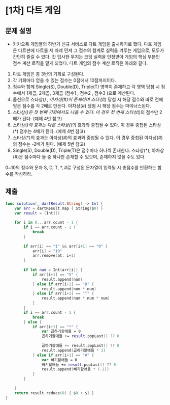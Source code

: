 # [1차] 다트 게임
## 문제 설명
- 카카오톡 게임별의 하반기 신규 서비스로 다트 게임을 출시하기로 했다. 다트 게임은 다트판에 다트를 세 차례 던져 그 점수의 합계로 실력을 겨루는 게임으로, 모두가 간단히 즐길 수 있다.
갓 입사한 무지는 코딩 실력을 인정받아 게임의 핵심 부분인 점수 계산 로직을 맡게 되었다. 다트 게임의 점수 계산 로직은 아래와 같다.
1. 다트 게임은 총 3번의 기회로 구성된다.
2. 각 기회마다 얻을 수 있는 점수는 0점에서 10점까지이다.
3. 점수와 함께 Single(S), Double(D), Triple(T) 영역이 존재하고 각 영역 당첨 시 점수에서 1제곱, 2제곱, 3제곱 (점수1 , 점수2 , 점수3 )으로 계산된다.
4. 옵션으로 스타상(*) , 아차상(#)이 존재하며 스타상(*) 당첨 시 해당 점수와 바로 전에 얻은 점수를 각 2배로 만든다. 아차상(#) 당첨 시 해당 점수는 마이너스된다.
5. 스타상(*)은 첫 번째 기회에서도 나올 수 있다. 이 경우 첫 번째 스타상(*)의 점수만 2배가 된다. (예제 4번 참고)
6. 스타상(*)의 효과는 다른 스타상(*)의 효과와 중첩될 수 있다. 이 경우 중첩된 스타상(*) 점수는 4배가 된다. (예제 4번 참고)
7. 스타상(*)의 효과는 아차상(#)의 효과와 중첩될 수 있다. 이 경우 중첩된 아차상(#)의 점수는 -2배가 된다. (예제 5번 참고)
8. Single(S), Double(D), Triple(T)은 점수마다 하나씩 존재한다.
스타상(*), 아차상(#)은 점수마다 둘 중 하나만 존재할 수 있으며, 존재하지 않을 수도 있다.

0~10의 정수와 문자 S, D, T, *, #로 구성된 문자열이 입력될 시 총점수를 반환하는 함수를 작성하라.


## 제출

```swift
func solution(_ dartResult:String) -> Int {
    var arr = dartResult.map { String($0) }
    var result = [Int]()
    
    for i in 0...arr.count - 1 {
        if i == arr.count - 1 {
            break
        }
        
        if arr[i] == "1" && arr[i+1] == "0" {
            arr[i] = "10"
            arr.remove(at: i+1)
        }
        
        if let num = Int(arr[i]) {
            if arr[i+1] == "S" {
                result.append(num)
            } else if arr[i+1] == "D" {
                result.append(num * num)
            } else if arr[i+1] == "T" {
                result.append(num * num * num)
            }
        }
        if i == arr.count - 1 {
            break
        } else {
            if arr[i+1] == "*" {
                var 곱하기할애들 = 0
                곱하기할애들 += result.popLast() ?? 0
                
                곱하기할애들 += result.popLast() ?? 0
                result.append(곱하기할애들 * 2)
            } else if arr[i+1] == "#" {
                var 빼기할애들 = 0
                빼기할애들 += result.popLast() ?? 0
                result.append(빼기할애들 * (-1))
            }
        }
                    
    }
    return result.reduce(0) { $0 + $1 }
}
```
